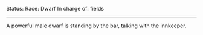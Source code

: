 Status: 
Race: Dwarf
In charge of: fields

---

A powerful male dwarf is standing by the bar, talking with the innkeeper.